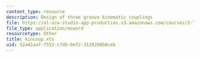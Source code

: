 ```yaml
---
content_type: resource
description: Design of three groove kinematic couplings
file: https://ol-ocw-studio-app-production.s3.amazonaws.com/courses/2-75-precision-machine-design-fall-2001/52a41aaf7552c7db0ef23129260b8ceb_kincoup.xls
file_type: application/msword
resourcetype: Other
title: kincoup.xls
uid: 52a41aaf-7552-c7db-0ef2-3129260b8ceb
---
```

